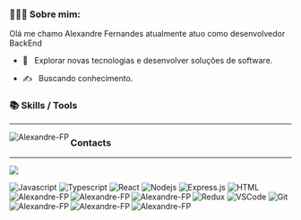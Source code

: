 
### 👨🏽‍💻 Sobre mim:

Olá me chamo Alexandre Fernandes atualmente atuo como desenvolvedor BackEnd

- 🤔 &nbsp; Explorar novas tecnologias e desenvolver soluções de software.

- ✍️ &nbsp; Buscando conhecimento.

### 📚 Skills / Tools
---

 <img align="left" src="https://github-readme-stats.vercel.app/api/top-langs/?username=Alexandre-FP&&langs_count=6&theme=dark&layout=compact" alt="Alexandre-FP" />
 
### Contacts
---
<p>
  <a href="https://www.linkedin.com/in/alexandre-fernandes-488b461a0/"><img src="https://img.shields.io/badge/-Linkedin-0077B5?style=flat-square&for-the-badge&logo=Linkedin&logoColor=white"/></a>
</p>

![Javascript](https://img.shields.io/badge/Javascript-F0DB4F?style=for-the-badge&labelColor=black&logo=javascript&logoColor=F0DB4F)
![Typescript](https://img.shields.io/badge/Typescript-007acc?style=for-the-badge&labelColor=black&logo=typescript&logoColor=007acc)
![React](https://img.shields.io/badge/-React-61DBFB?style=for-the-badge&labelColor=black&logo=react&logoColor=61DBFB)
![Nodejs](https://img.shields.io/badge/Nodejs-3C873A?style=for-the-badge&labelColor=black&logo=node.js&logoColor=3C873A)
![Express.js](https://img.shields.io/badge/Express.js-000000?style=for-the-badge&logo=express&logoColor=white)
![HTML](https://img.shields.io/badge/HTML5-E34F26?style=for-the-badge&logo=html5&logoColor=white)
![Redux](https://img.shields.io/badge/Redux-593D88?style=for-the-badge&logo=redux&logoColor=white)
![VSCode](https://img.shields.io/badge/Visual_Studio-0078d7?style=for-the-badge&logo=visual%20studio&logoColor=white)
![Git](https://img.shields.io/badge/Git-F05032?style=for-the-badge&logo=git&logoColor=white)
 <img align="left" src="https://img.shields.io/badge/MySQL-005C84?style=for-the-badge&logo=mysql&logoColor=white" alt="Alexandre-FP" />
  <img align="left" src="https://img.shields.io/badge/PostgreSQL-316192?style=for-the-badge&logo=postgresql&logoColor=white" alt="Alexandre-FP" />
    <img align="left" src="https://img.shields.io/badge/sequelize-323330?style=for-the-badge&logo=sequelize&logoColor=blue" alt="Alexandre-FP" />
    <img align="left" src="https://img.shields.io/badge/Prisma-3982CE?style=for-the-badge&logo=Prisma&logoColor=white" alt="Alexandre-FP" />
        <img align="left" src="https://img.shields.io/badge/Insomnia-675BC0?style=for-the-badge&logo=Insomnia&logoColor=white" alt="Alexandre-FP" />
        <img align="left" src="https://img.shields.io/badge/Docker-1D63ED?style=for-the-badge&labelColor=black&logo=Docker&logoColor=1D63ED" alt="Alexandre-FP" />





